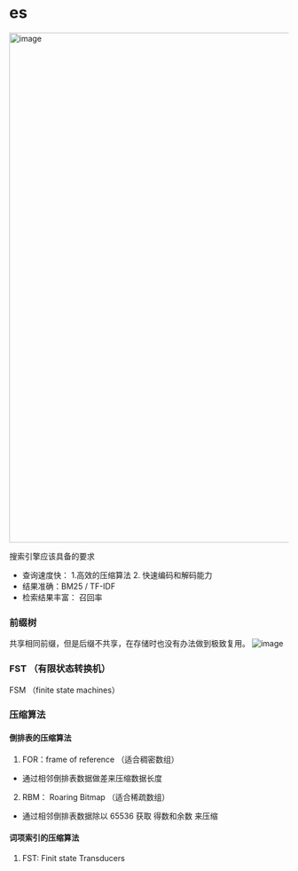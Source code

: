 # es
<img width="919" alt="image" src="https://user-images.githubusercontent.com/17842768/200323184-b6d07fe8-ec90-4fe7-9446-2ff7abf6cafc.png">

搜索引擎应该具备的要求
- 查询速度快： 1.高效的压缩算法  2. 快速编码和解码能力
- 结果准确：BM25 / TF-IDF
- 检索结果丰富： 召回率

### 前缀树
共享相同前缀，但是后缀不共享，在存储时也没有办法做到极致复用。
![image](https://user-images.githubusercontent.com/17842768/236600656-30bb85d3-13fc-4dd5-8257-a140305943cf.png)


### FST （有限状态转换机）
FSM （finite state machines）


### 压缩算法


#### 倒排表的压缩算法
1. FOR：frame of reference （适合稠密数组）
- 通过相邻倒排表数据做差来压缩数据长度
    
2. RBM： Roaring Bitmap （适合稀疏数组）
- 通过相邻倒排表数据除以 65536 获取 得数和余数 来压缩

#### 词项索引的压缩算法
1. FST: Finit state Transducers
